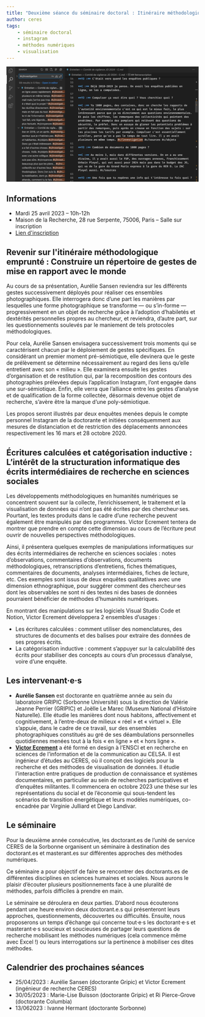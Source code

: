 ```yaml
---
title: "Deuxième séance du séminaire doctoral : Itinéraire méthodologique et écritures calculées"
author: ceres
tags:
    - séminaire doctoral
    - instagram
    - méthodes numériques
    - visualisation
---
```


![Screenshot Victor](screenshot_victor.jpeg)

## Informations

- Mardi 25 avril 2023 – 10h-12h
- Maison de la Recherche, 28 rue Serpente, 75006, Paris – Salle sur inscription
- [Lien d'inscription](https://framaforms.org/seminaire-doctoral-ceres-du-25042023-1681377105)

## Revenir sur l'itinéraire méthodologique emprunté : Construire un répertoire de gestes de mise en rapport avec le monde

Au cours de sa présentation, Aurélie Sansen reviendra sur les différents gestes successivement déployés pour réaliser ces ensembles photographiques. Elle interrogera donc d’une part les manières par lesquelles une forme photographique se transforme — ou s’in-forme — progressivement en un objet de recherche grâce à l’adoption d’habiletés et dextérités personnelles propres au chercheur, et reviendra, d’autre part, sur les questionnements soulevés par le maniement de tels protocoles méthodologiques.

Pour cela, Aurélie Sansen envisagera successivement trois moments qui se caractérisent chacun par le déploiement de gestes spécifiques. En considérant un premier moment pré-sémiotique, elle devinera que le geste de prélèvement se détermine nécessairement au regard des liens qu’elle entretient avec son « milieu ». Elle examinera ensuite les gestes d’organisation et de restitution qui, par la recomposition des contours des photographies prélevées depuis l’application Instagram, l’ont engagée dans une sur-sémiotique. Enfin, elle verra que l’alliance entre les gestes d’analyse et de qualification de la forme collectée, désormais devenue objet de recherche, s’avère être la marque d’une poly-sémiotique.

Les propos seront illustrés par deux enquêtes menées depuis le compte personnel Instagram de la doctorante et initiées conséquemment aux mesures de distanciation et de restriction des déplacements annoncées respectivement les 16 mars et 28 octobre 2020.

## Écritures calculées et catégorisation inductive : L’intérêt de la structuration informatique des écrits intermédiaires de recherche en sciences sociales

Les développements méthodologiques en humanités numériques se concentrent souvent sur la collecte, l’enrichissement, le traitement et la visualisation de données qui n’ont pas été écrites par des chercheur·ses. Pourtant, les textes produits dans le cadre d’une recherche peuvent également être manipulés par des programmes. Victor Ecrement tentera de montrer que prendre en compte cette dimension au cours de l’écriture peut ouvrir de nouvelles perspectives méthodologiques.

Ainsi, il présentera quelques exemples de manipulations informatiques sur des écrits intermédiaires de recherche en sciences sociales : notes d’observations, commentaires d’observations, documents méthodologiques, retranscriptions d’entretiens, fiches thématiques, commentaires de documents, analyses intermédiaires, fiches de lecture, etc. Ces exemples sont issus de deux enquêtes qualitatives avec une dimension ethnographique, pour suggérer comment des chercheur·ses dont les observables ne sont ni des textes ni des bases de données pourraient bénéficier de méthodes d’humanités numériques.

En montrant des manipulations sur les logiciels Visual Studio Code et Notion, Victor Ecrement développera 2 ensembles d’usages :

 - Les écritures calculées : comment utiliser des nomenclatures, des structures de documents et des balises pour extraire des données de ses propres écrits.
 - La catégorisation inductive : comment s’appuyer sur la calculabilité des écrits pour stabiliser des concepts au cours d’un processus d’analyse, voire d’une enquête.

## Les intervenant·e·s

- **Aurélie Sansen** est doctorante en quatrième année au sein du laboratoire GRIPIC (Sorbonne Université) sous la direction de Valérie Jeanne Perrier (GRIPIC) et Joëlle Le Marec (Museum National d’Histoire Naturelle). Elle étudie les manières dont nous habitons, affectivement et cognitivement, à l’entre-deux de milieux « réel » et « virtuel ». Elle s’appuie, dans le cadre de ce travail, sur des ensembles photographiques constitués au gré de ses déambulations personnelles quotidiennes menées tout à la fois « en ligne » et « hors ligne ».
- [**Victor Ecrement**](../../membres/ecrement_victor/) a été formé en design à l’ENSCI et en recherche en sciences de l’information et de la communication au CELSA. Il est ingénieur d’études au CERES, où il conçoit des logiciels pour la recherche et des méthodes de visualisation de données. Il étudie l’interaction entre pratiques de production de connaissance et systèmes documentaires, en particulier au sein de recherches participatives et d’enquêtes militantes. Il commencera en octobre 2023 une thèse sur les représentations du social et de l’économie qui sous-tendent les scénarios de transition énergétique et leurs modèles numériques, co-encadrée par Virginie Julliard et Diego Landivar.

## Le séminaire

Pour la deuxième année consécutive, les doctorant.es de l’unité de service CERES de la Sorbonne organisent un séminaire à destination des doctorant.es et masterant.es sur différentes approches des méthodes numériques.

Ce séminaire a pour objectif de faire se rencontrer des doctorants.es de différentes disciplines en sciences humaines et sociales. Nous aurons le plaisir d’écouter plusieurs positionnements face à une pluralité de méthodes, parfois difficiles à prendre en main.

Le séminaire se déroulera en deux parties. D’abord nous écouterons pendant une heure environ deux doctorant.e.s qui présenteront leurs approches, questionnements, découvertes ou difficultés. Ensuite, nous proposerons un temps d’échange qui concerne tout·e·s les doctorant·e·s et masterant·e·s soucieux et soucieuses de partager leurs questions de recherche mobilisant les méthodes numériques (cela commence même avec Excel !) ou leurs interrogations sur la pertinence à mobiliser ces dites méthodes.

## Calendrier des prochaines séances

- 25/04/2023 : Aurélie Sansen (doctorante Gripic) et Victor Ecrement (ingénieur de recherche CERES)
- 30/05/2023 : Marie-Lise Buisson (doctorante Gripic) et Ri Pierce-Grove (doctorante Columbia)
- 13/062023 : Ivanne Hermant (doctorante Sorbonne)
